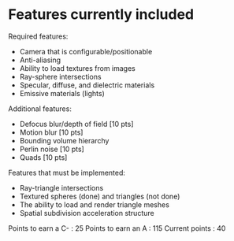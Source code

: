 # Features currently included

Required features:
- Camera that is configurable/positionable
- Anti-aliasing
- Ability to load textures from images
- Ray-sphere intersections
- Specular, diffuse, and dielectric materials
- Emissive materials (lights)

Additional features:
- Defocus blur/depth of field [10 pts]
- Motion blur [10 pts]
- Bounding volume hierarchy
- Perlin noise [10 pts]
- Quads [10 pts]

Features that must be implemented:
- Ray-triangle intersections
- Textured spheres (done) and triangles (not done)
- The ability to load and render triangle meshes
- Spatial subdivision acceleration structure

Points to earn a C- : 25
Points to earn an A : 115
Current points : 40